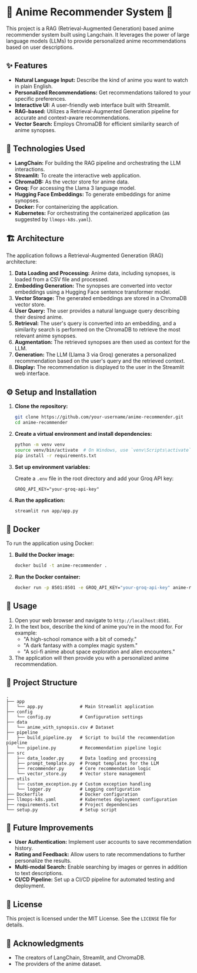 # 🎌 Anime Recommender System 🎨

This project is a RAG (Retrieval-Augmented Generation) based anime recommender system built using Langchain. It leverages the power of large language models (LLMs) to provide personalized anime recommendations based on user descriptions.

## ✨ Features

*   **Natural Language Input:** Describe the kind of anime you want to watch in plain English.
*   **Personalized Recommendations:** Get recommendations tailored to your specific preferences.
*   **Interactive UI:** A user-friendly web interface built with Streamlit.
*   **RAG-based:** Utilizes a Retrieval-Augmented Generation pipeline for accurate and context-aware recommendations.
*   **Vector Search:** Employs ChromaDB for efficient similarity search of anime synopses.

## 🚀 Technologies Used

*   **LangChain:** For building the RAG pipeline and orchestrating the LLM interactions.
*   **Streamlit:** To create the interactive web application.
*   **ChromaDB:** As the vector store for anime data.
*   **Groq:** For accessing the Llama 3 language model.
*   **Hugging Face Embeddings:** To generate embeddings for anime synopses.
*   **Docker:** For containerizing the application.
*   **Kubernetes:** For orchestrating the containerized application (as suggested by `llmops-k8s.yaml`).

## 🏗️ Architecture

The application follows a Retrieval-Augmented Generation (RAG) architecture:

1.  **Data Loading and Processing:** Anime data, including synopses, is loaded from a CSV file and processed.
2.  **Embedding Generation:** The synopses are converted into vector embeddings using a Hugging Face sentence transformer model.
3.  **Vector Storage:** The generated embeddings are stored in a ChromaDB vector store.
4.  **User Query:** The user provides a natural language query describing their desired anime.
5.  **Retrieval:** The user's query is converted into an embedding, and a similarity search is performed on the ChromaDB to retrieve the most relevant anime synopses.
6.  **Augmentation:** The retrieved synopses are then used as context for the LLM.
7.  **Generation:** The LLM (Llama 3 via Groq) generates a personalized recommendation based on the user's query and the retrieved context.
8.  **Display:** The recommendation is displayed to the user in the Streamlit web interface.

## ⚙️ Setup and Installation

1.  **Clone the repository:**

    ```bash
    git clone https://github.com/your-username/anime-recommender.git
    cd anime-recommender
    ```

2.  **Create a virtual environment and install dependencies:**

    ```bash
    python -m venv venv
    source venv/bin/activate  # On Windows, use `venv\Scripts\activate`
    pip install -r requirements.txt
    ```

3.  **Set up environment variables:**

    Create a `.env` file in the root directory and add your Groq API key:

    ```
    GROQ_API_KEY="your-groq-api-key"
    ```

4.  **Run the application:**

    ```bash
    streamlit run app/app.py
    ```

## 🐳 Docker

To run the application using Docker:

1.  **Build the Docker image:**

    ```bash
    docker build -t anime-recommender .
    ```

2.  **Run the Docker container:**

    ```bash
    docker run -p 8501:8501 -e GROQ_API_KEY="your-groq-api-key" anime-recommender
    ```

## 📖 Usage

1.  Open your web browser and navigate to `http://localhost:8501`.
2.  In the text box, describe the kind of anime you're in the mood for. For example:
    *   "A high-school romance with a bit of comedy."
    *   "A dark fantasy with a complex magic system."
    *   "A sci-fi anime about space exploration and alien encounters."
3.  The application will then provide you with a personalized anime recommendation.

## 📁 Project Structure

```
.
├── app
│   └── app.py              # Main Streamlit application
├── config
│   └── config.py           # Configuration settings
├── data
│   └── anime_with_synopsis.csv # Dataset
├── pipeline
│   ├── build_pipeline.py   # Script to build the recommendation pipeline
│   └── pipeline.py         # Recommendation pipeline logic
├── src
│   ├── data_loader.py      # Data loading and processing
│   ├── prompt_template.py  # Prompt templates for the LLM
│   ├── recommender.py      # Core recommendation logic
│   └── vector_store.py     # Vector store management
├── utils
│   ├── custom_exception.py # Custom exception handling
│   └── logger.py           # Logging configuration
├── Dockerfile              # Docker configuration
├── llmops-k8s.yaml         # Kubernetes deployment configuration
├── requirements.txt        # Project dependencies
└── setup.py                # Setup script
```

## 🔮 Future Improvements

*   **User Authentication:** Implement user accounts to save recommendation history.
*   **Rating and Feedback:** Allow users to rate recommendations to further personalize the results.
*   **Multi-modal Search:** Enable searching by images or genres in addition to text descriptions.
*   **CI/CD Pipeline:** Set up a CI/CD pipeline for automated testing and deployment.

## 📄 License

This project is licensed under the MIT License. See the `LICENSE` file for details.

## 🙏 Acknowledgments

*   The creators of LangChain, Streamlit, and ChromaDB.
*   The providers of the anime dataset.
